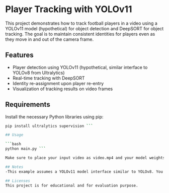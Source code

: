 # Player Tracking with YOLOv11

This project demonstrates how to track football players in a video using a YOLOv11 model (hypothetical) for object detection and DeepSORT for object tracking. The goal is to maintain consistent identities for players even as they move in and out of the camera frame.

## Features
- Player detection using YOLOv11 (hypothetical, similar interface to YOLOv8 from Ultralytics)
- Real-time tracking with DeepSORT
- Identity re-assignment upon player re-entry
- Visualization of tracking results on video frames

## Requirements
Install the necessary Python libraries using pip:

```bash
pip install ultralytics supervision ```

## Usage

```bash
python main.py ```

Make sure to place your input video as video.mp4 and your model weights as best.pt in the same directory, or update the paths accordingly in the script.

## Notes
-This example assumes a YOLOv11 model interface similar to YOLOv8. You may need to modify the code if you use an actual model.

## Licenses
This project is for educational and for evaluation purpose.
